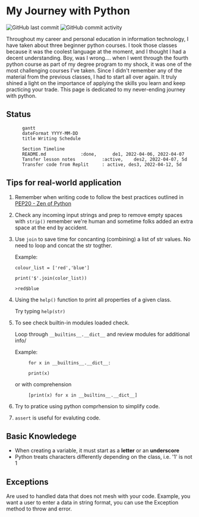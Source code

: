 # My Journey with Python
![GitHub last commit](https://img.shields.io/github/last-commit/ahmad-buhari/python-basics)
![GitHub commit activity](https://img.shields.io/github/commit-activity/m/ahmad-buhari/python-basics)

Throughout my career and personal education in information technology, I have taken about three beginner python courses. I took those classes because it was the coolest language at the moment, and I thought I had a decent understanding. Boy, was I wrong.... when I went through the fourth python course as part of my degree program to my shock, it was one of the most challenging courses I've taken. Since I didn't remember any of the material from the previous classes,  I had to start all over again. It truly shined a light on the importance of applying the skills you learn and keep practicing your trade. This page is dedicated to my never-ending journey with python.

## Status

```mermaid
      gantt
      dateFormat YYYY-MM-DD
      title Writing Schedule
      
      Section Timeline
      README.md             :done,      de1, 2022-04-06, 2022-04-07
      Tansfer lesson notes          :active,    des2, 2022-04-07, 5d
      Transfer code from Replit     : active, des3, 2022-04-12, 5d
```



## Tips for real-world application

1. Remember when writing code to follow the best practices outlined in [PEP20 - Zen of Python](https://peps.python.org/pep-0020/)

2. Check any incoming input strings and prep to remove empty spaces with `strip()` remember we're human and sometime folks added an extra space at the end by accident. 

3. Use `join` to save time for concanting (combining) a list of str values. No need to loop and concat the str togther.

      Example:

      `colour_list = ['red','blue']`
  
      `print('$'.join(color_list))`
  
      `>red$blue` 


4. Using the `help()` function to print all properties of a given class.

      Try typing `help(str)`


5. To see check builtin-in modules loaded check.

      Loop through `__builtins__.__dict__` and review modules for additional info/


      Example:

            for x in __builtins__.__dict__:
 
            print(x)

      or with comprehension

            [print(x) for x in __builtins__.__dict__]

6. Try to pratice using python comprhension to simplify code.  

7. `assert` is useful for evaluting code. 




## Basic Knowledege
- When creating a variable, it must start as a **letter** or an **underscore**
- Python treats characters differently depending on the class, i.e. '1' is not 1


## Exceptions
Are used to handled data that does not mesh with your code. Example, you want a user to enter a data in string format, you can use the Exception method to throw and error.


